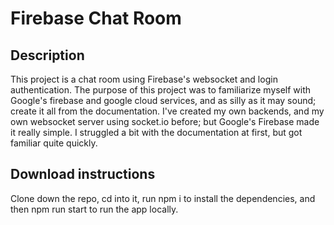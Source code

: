 # Firebase Chat Room

## Description

This project is a chat room using Firebase's websocket and login authentication. The purpose of this project was to familiarize myself with Google's firebase and google cloud services, and as silly as it may sound; create it all from the documentation. I've created my own backends, and my own websocket server using socket.io before; but Google's Firebase made it really simple. I struggled a bit with the documentation at first, but got familiar quite quickly.


## Download instructions

Clone down the repo, cd into it, run npm i to install the dependencies, and then npm run start to run the app locally.
